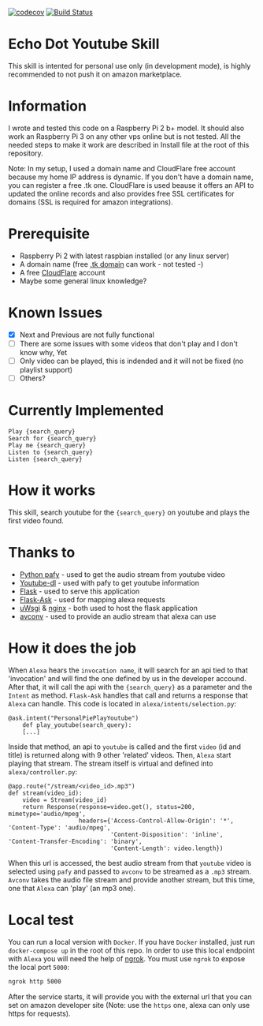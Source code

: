 [![codecov](https://codecov.io/gh/bibistroc/alexa_youtube/branch/master/graph/badge.svg)](https://codecov.io/gh/bibistroc/alexa_youtube) [![Build Status](https://travis-ci.org/bibistroc/alexa_youtube.svg?branch=master)](https://travis-ci.org/bibistroc/alexa_youtube)

# Echo Dot Youtube Skill

This skill is intented for personal use only (in development mode), is highly recommended to not push it on amazon marketplace.

# Information

I wrote and tested this code on a Raspberry Pi 2 b+ model. It should also work an Raspberry Pi 3 on any other vps online but is not tested. All the needed steps to make it work are described in Install file at the root of this repository.

Note: In my setup, I used a domain name and CloudFlare free account because my home IP address is dynamic. If you don't have a domain name, you can register a free .tk one. CloudFlare is used beause it offers an API to updated the online records and also provides free SSL certificates for domains (SSL is required for amazon integrations).

# Prerequisite

- Raspberry Pi 2 with latest raspbian installed (or any linux server)
- A domain name (free [.tk domain](http://www.dot.tk/en/index.html) can work - not tested -)
- A free [CloudFlare](https://www.cloudflare.com/) account
- Maybe some general linux knowledge?

# Known Issues

- [x] Next and Previous are not fully functional
- [ ] There are some issues with some videos that don't play and I don't know why, Yet
- [ ] Only video can be played, this is indended and it will not be fixed (no playlist support)
- [ ] Others?

# Currently Implemented
```
Play {search_query}
Search for {search_query}
Play me {search_query}
Listen to {search_query}
Listen {search_query}
```

# How it works

This skill, search youtube for the `{search_query}` on youtube and plays the first video found.

# Thanks to

- [Python pafy](https://github.com/mps-youtube/pafy) - used to get the audio stream from youtube video
- [Youtube-dl](https://github.com/rg3/youtube-dl/) - used with pafy to get youtube information
- [Flask](https://github.com/pallets/flask) - used to serve this application
- [Flask-Ask](https://github.com/johnwheeler/flask-ask) - used for mapping alexa requests
- [uWsgi](https://github.com/unbit/uwsgi) & [nginx](http://nginx.org/) - both used to host the flask application
- [avconv](https://libav.org/avconv.html) - used to provide an audio stream that alexa can use

# How it does the job

When `Alexa` hears the `invocation name`, it will search for an api tied to that 'invocation' and will find the one defined by us in the developer accound. After that, it will call the api with the `{search_query}` as a parameter and the `Intent` as method.
`Flask-Ask` handles that call and returns a response that `Alexa` can handle. This code is located in `alexa/intents/selection.py`:

```
@ask.intent("PersonalPiePlayYoutube")
    def play_youtube(search_query):
    [...]
```

Inside that method, an api to `youtube` is called and the first `video` (id and title) is returned along with 9 other 'related' videos. Then, `Alexa` start playing that stream. The stream itself is virtual and defined into `alexa/controller.py`:

```
@app.route("/stream/<video_id>.mp3")
def stream(video_id):
    video = Stream(video_id)
    return Response(response=video.get(), status=200, mimetype='audio/mpeg',
                    headers={'Access-Control-Allow-Origin': '*', 'Content-Type': 'audio/mpeg',
                             'Content-Disposition': 'inline', 'Content-Transfer-Encoding': 'binary',
                             'Content-Length': video.length})
```

When this url is accessed, the best audio stream from that `youtube` video is selected using `pafy` and passed to `avconv` to be streamed as a `.mp3` stream. `Avconv` takes the audio file stream and provide another stream, but this time, one that `Alexa` can 'play' (an mp3 one).
 
# Local test

You can run a local version with `Docker`. If you have `Docker` installed, just run `docker-compose up` in the root of this repo. In order to use this local endpoint with `Alexa` you will need the help of [ngrok](https://ngrok.com/).
You must use `ngrok` to expose the local port `5000`:

```sh
ngrok http 5000
```

After the service starts, it will provide you with the external url that you can set on amazon developer site (Note: use the `https` one, alexa can only use https for requests).
